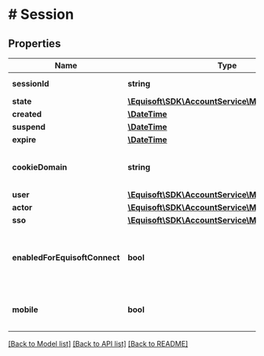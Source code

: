# # Session

## Properties

Name | Type | Description | Notes
------------ | ------------- | ------------- | -------------
**sessionId** | **string** | Globally unique identifier. | 
**state** | [**\Equisoft\SDK\AccountService\Model\SessionState**](SessionState.md) |  | 
**created** | [**\DateTime**](\DateTime.md) |  | 
**suspend** | [**\DateTime**](\DateTime.md) |  | 
**expire** | [**\DateTime**](\DateTime.md) |  | 
**cookieDomain** | **string** | Indicate the domain name the session cookie was emitted for. | [optional] 
**user** | [**\Equisoft\SDK\AccountService\Model\User**](User.md) |  | 
**actor** | [**\Equisoft\SDK\AccountService\Model\User**](User.md) |  | [optional] 
**sso** | [**\Equisoft\SDK\AccountService\Model\SsoProvider**](SsoProvider.md) |  | [optional] 
**enabledForEquisoftConnect** | **bool** | Session is enabled for Equisoft/Connect and is accounted for concurrent access. | 
**mobile** | **bool** | Indicate that the session is initiated from a mobile device. | 

[[Back to Model list]](../../README.md#documentation-for-models) [[Back to API list]](../../README.md#documentation-for-api-endpoints) [[Back to README]](../../README.md)


